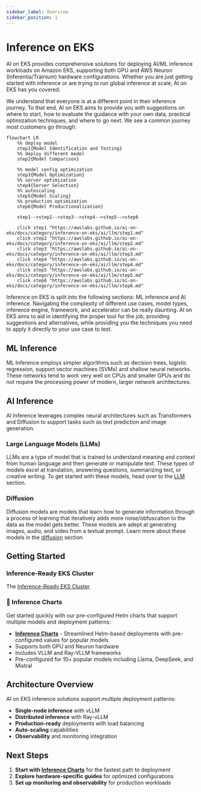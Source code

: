 ```yaml
---
sidebar_label: Overview
sidebar_position: 1
---
```


# Inference on EKS

AI on EKS provides comprehensive solutions for deploying AI/ML inference workloads on Amazon EKS, supporting both GPU
and AWS Neuron (Inferentia/Trainium) hardware configurations. Whether you are just getting started with inference or are
trying to run global inference at scale, AI on EKS has you covered.

We understand that everyone is at a different point in their inference journey. To that end, AI on EKS aims to provide
you with suggestions on where to start, how to evaluate the guidance with your own data, practical optimization
techniques, and where to go next. We see a common journey most customers go through:

```mermaid
flowchart LR
    %% deploy model
    step1{Model Identification and Testing}
    %% deploy different model
    step2{Model Comparison}

    %% model config optimization
    step3{Model Optimization}
    %% server optimization
    step4{Server Selection}
    %% autoscaling
    step5{Model Scaling}
    %% production optimization
    step6{Model Productionalization}

    step1-->step2-->step3-->step4-->step5-->step6

    click step1 "https://awslabs.github.io/ai-on-eks/docs/category/inference-on-eks/ai/llm/step1.md"
    click step2 "https://awslabs.github.io/ai-on-eks/docs/category/inference-on-eks/ai/llm/step2.md"
    click step3 "https://awslabs.github.io/ai-on-eks/docs/category/inference-on-eks/ai/llm/step3.md"
    click step4 "https://awslabs.github.io/ai-on-eks/docs/category/inference-on-eks/ai/llm/step4.md"
    click step5 "https://awslabs.github.io/ai-on-eks/docs/category/inference-on-eks/ai/llm/step5.md"
    click step6 "https://awslabs.github.io/ai-on-eks/docs/category/inference-on-eks/ai/llm/step6.md"
```

Inference on EKS is split into the following sections: ML inference and AI inference. Navigating the complexity of different use cases, model types, inference engine, framework, and accelerator can be
really daunting. AI on EKS aims to aid in identifying the proper tool for the job, providing suggestions and
alternatives, while providing you the techniques you need to apply it directly to your use case to test.

## ML Inference

ML Inference employs simpler algorithms such as decision trees, logistic regression, support vector machines (SVMs) and
shallow neural networks. These networks tend to work very well on CPUs and smaller GPUs and do not require the
processing power of modern, larger network architectures.

## AI Inference

AI Inference leverages complex neural architectures such as Transformers and Diffusion to support tasks such as text
prediction and image generation.

### Large Language Models (LLMs)

LLMs are a type of model that is trained to understand meaning and context from human language and then generate or
manipulate text. These types of models excel at translation, answering questions, summarizing text, or creative writing.
To get started with these models, head over to the [LLM](./ai/llm) section.

### Diffusion

Diffusion models are models that learn how to generate information through a process of learning that iteratively adds
more noise/obfuscation to the data as the model gets better. These models are adept at generating images, audio, and
video from a textual prompt. Learn more about these models in the [diffusion](./ai/diffusion) section.

## Getting Started

### Inference-Ready EKS Cluster

The [Inference-Ready EKS Cluster](.)

### 🚀 Inference Charts

Get started quickly with our pre-configured Helm charts that support multiple models and deployment patterns:

- **[Inference Charts](./inference-charts.md)** - Streamlined Helm-based deployments with pre-configured values for
  popular models
- Supports both GPU and Neuron hardware
- Includes VLLM and Ray-VLLM frameworks
- Pre-configured for 10+ popular models including Llama, DeepSeek, and Mistral

## Architecture Overview

AI on EKS inference solutions support multiple deployment patterns:

- **Single-node inference** with vLLM
- **Distributed inference** with Ray-vLLM
- **Production-ready** deployments with load balancing
- **Auto-scaling** capabilities
- **Observability** and monitoring integration

## Next Steps

1. **Start with [Inference Charts](./inference-charts.md)** for the fastest path to deployment
2. **Explore hardware-specific guides** for optimized configurations
3. **Set up monitoring and observability** for production workloads
